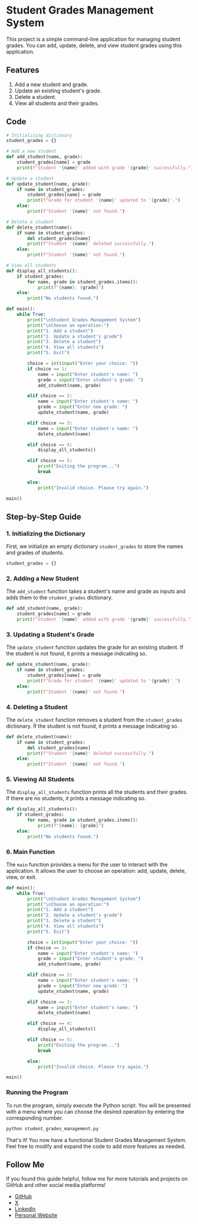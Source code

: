 # Student Grades Management System

This project is a simple command-line application for managing student grades. You can add, update, delete, and view student grades using this application.

## Features

1. Add a new student and grade.
2. Update an existing student's grade.
3. Delete a student.
4. View all students and their grades.

## Code

```python
# Initialising dictionary
student_grades = {}

# Add a new student
def add_student(name, grade):
    student_grades[name] = grade
    print(f"Student '{name}' added with grade '{grade}' successfully.")

# Update a student
def update_student(name, grade):
    if name in student_grades:
        student_grades[name] = grade
        print(f"Grade for student '{name}' updated to '{grade}'.")
    else:
        print(f"Student '{name}' not found.")

# Delete a student
def delete_student(name):
    if name in student_grades:
        del student_grades[name]
        print(f"Student '{name}' deleted successfully.")
    else:
        print(f"Student '{name}' not found.")

# View all students
def display_all_students():
    if student_grades:
        for name, grade in student_grades.items():
            print(f"{name}: {grade}")
    else:
        print("No students found.")

def main():
    while True:
        print("\nStudent Grades Management System")
        print("\nChoose an operation:")
        print("1. Add a student")
        print("2. Update a student's grade")
        print("3. Delete a student")
        print("4. View all students")
        print("5. Exit")

        choice = int(input("Enter your choice: "))
        if choice == 1:
            name = input("Enter student's name: ")
            grade = input("Enter student's grade: ")
            add_student(name, grade)

        elif choice == 2:
            name = input("Enter student's name: ")
            grade = input("Enter new grade: ")
            update_student(name, grade)

        elif choice == 3:
            name = input("Enter student's name: ")
            delete_student(name)

        elif choice == 4:
            display_all_students()

        elif choice == 5:
            print("Exiting the program...")
            break

        else:
            print("Invalid choice. Please try again.")

main()
```

## Step-by-Step Guide

### 1. Initializing the Dictionary
First, we initialize an empty dictionary `student_grades` to store the names and grades of students.

```python
student_grades = {}
```

### 2. Adding a New Student
The `add_student` function takes a student's name and grade as inputs and adds them to the `student_grades` dictionary.

```python
def add_student(name, grade):
    student_grades[name] = grade
    print(f"Student '{name}' added with grade '{grade}' successfully.")
```

### 3. Updating a Student's Grade
The `update_student` function updates the grade for an existing student. If the student is not found, it prints a message indicating so.

```python
def update_student(name, grade):
    if name in student_grades:
        student_grades[name] = grade
        print(f"Grade for student '{name}' updated to '{grade}'.")
    else:
        print(f"Student '{name}' not found.")
```

### 4. Deleting a Student
The `delete_student` function removes a student from the `student_grades` dictionary. If the student is not found, it prints a message indicating so.

```python
def delete_student(name):
    if name in student_grades:
        del student_grades[name]
        print(f"Student '{name}' deleted successfully.")
    else:
        print(f"Student '{name}' not found.")
```

### 5. Viewing All Students
The `display_all_students` function prints all the students and their grades. If there are no students, it prints a message indicating so.

```python
def display_all_students():
    if student_grades:
        for name, grade in student_grades.items():
            print(f"{name}: {grade}")
    else:
        print("No students found.")
```

### 6. Main Function
The `main` function provides a menu for the user to interact with the application. It allows the user to choose an operation: add, update, delete, view, or exit.

```python
def main():
    while True:
        print("\nStudent Grades Management System")
        print("\nChoose an operation:")
        print("1. Add a student")
        print("2. Update a student's grade")
        print("3. Delete a student")
        print("4. View all students")
        print("5. Exit")

        choice = int(input("Enter your choice: "))
        if choice == 1:
            name = input("Enter student's name: ")
            grade = input("Enter student's grade: ")
            add_student(name, grade)

        elif choice == 2:
            name = input("Enter student's name: ")
            grade = input("Enter new grade: ")
            update_student(name, grade)

        elif choice == 3:
            name = input("Enter student's name: ")
            delete_student(name)

        elif choice == 4:
            display_all_students()

        elif choice == 5:
            print("Exiting the program...")
            break

        else:
            print("Invalid choice. Please try again.")

main()
```

### Running the Program
To run the program, simply execute the Python script. You will be presented with a menu where you can choose the desired operation by entering the corresponding number.

```sh
python student_grades_management.py
```

That's it! You now have a functional Student Grades Management System. Feel free to modify and expand the code to add more features as needed.

## Follow Me

If you found this guide helpful, follow me for more tutorials and projects on GitHub and other social media platforms!

- [GitHub](https://github.com/Salik-Seraj)
- [X](https://twitter.com/code_with_ssn)
- [LinkedIn](https://linkedin.com/in/salik-seraj-naik)
- [Personal Website](https://linktr.ee/SalikSerajNaik)
